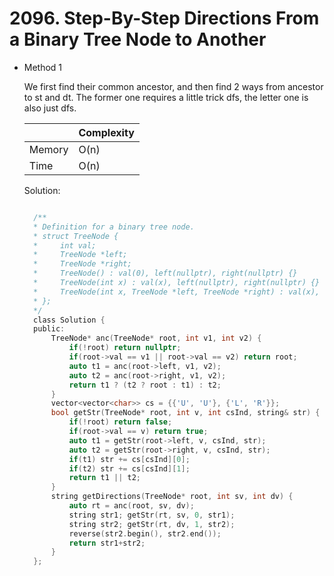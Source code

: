 # 2096. Step-By-Step Directions From a Binary Tree Node to Another

- Method 1

  We first find their common ancestor, and then find 2 ways from ancestor to st and dt. The former one requires a little trick dfs, the letter one is also just dfs.

  |        | Complexity |
  | ------ | ---------- |
  | Memory | O(n)       |
  | Time   | O(n)       |

  Solution:

  ```h

    /**
    * Definition for a binary tree node.
    * struct TreeNode {
    *     int val;
    *     TreeNode *left;
    *     TreeNode *right;
    *     TreeNode() : val(0), left(nullptr), right(nullptr) {}
    *     TreeNode(int x) : val(x), left(nullptr), right(nullptr) {}
    *     TreeNode(int x, TreeNode *left, TreeNode *right) : val(x), left(left), right(right) {}
    * };
    */
    class Solution {
    public:
        TreeNode* anc(TreeNode* root, int v1, int v2) {
            if(!root) return nullptr;
            if(root->val == v1 || root->val == v2) return root;
            auto t1 = anc(root->left, v1, v2);
            auto t2 = anc(root->right, v1, v2);
            return t1 ? (t2 ? root : t1) : t2;
        }
        vector<vector<char>> cs = {{'U', 'U'}, {'L', 'R'}};
        bool getStr(TreeNode* root, int v, int csInd, string& str) {
            if(!root) return false;
            if(root->val == v) return true;
            auto t1 = getStr(root->left, v, csInd, str);
            auto t2 = getStr(root->right, v, csInd, str);
            if(t1) str += cs[csInd][0];
            if(t2) str += cs[csInd][1];
            return t1 || t2;
        }
        string getDirections(TreeNode* root, int sv, int dv) {
            auto rt = anc(root, sv, dv);
            string str1; getStr(rt, sv, 0, str1);
            string str2; getStr(rt, dv, 1, str2);
            reverse(str2.begin(), str2.end());
            return str1+str2;
        }
    };

  ```

<!-- - Method 2

    This is another method.

    | |   Complexity  |
    | ----------- | ----------- |
    |  Memory     | O(n) |
    |      Time       |  O(n) |


    Solution:

    ``` h



    ```

- Additional Knowledge:

    Here are some additional knowledge.



<br> -->
